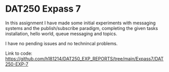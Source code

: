 <h1>DAT250 Expass 7</h1>

In this assignment I have made some initial experiments with messaging systems and the publish/subscribe paradigm, completing the given tasks installation, hello world, queue messaging and topics.

I have no pending issues and no technincal problems.

Link to code: https://github.com/h181214/DAT250_EXP_REPORTS/tree/main/Expass7/DAT250-EXP-7
